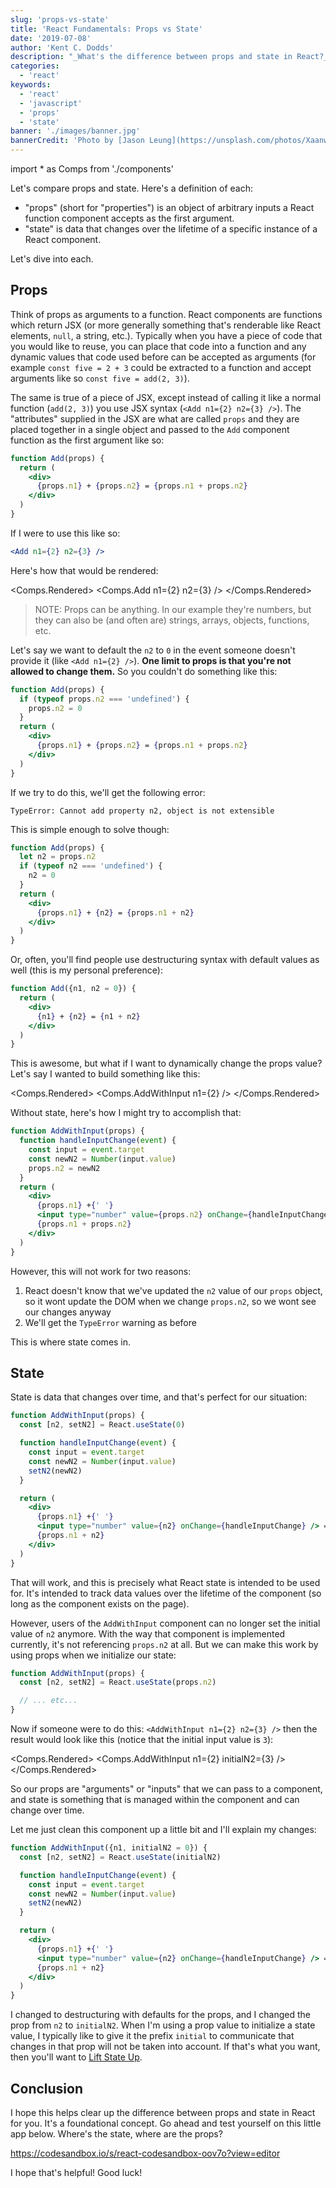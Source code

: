 ```yaml
---
slug: 'props-vs-state'
title: 'React Fundamentals: Props vs State'
date: '2019-07-08'
author: 'Kent C. Dodds'
description: "_What's the difference between props and state in React?_"
categories:
  - 'react'
keywords:
  - 'react'
  - 'javascript'
  - 'props'
  - 'state'
banner: './images/banner.jpg'
bannerCredit: 'Photo by [Jason Leung](https://unsplash.com/photos/Xaanw0s0pMk)'
---
```


import \* as Comps from './components'

Let's compare props and state. Here's a definition of each:

- "props" (short for "properties") is an object of arbitrary inputs a React
  function component accepts as the first argument.
- "state" is data that changes over the lifetime of a specific instance of a
  React component.

Let's dive into each.

## Props

Think of props as arguments to a function. React components are functions which
return JSX (or more generally something that's renderable like React elements,
`null`, a string, etc.). Typically when you have a piece of code that you would
like to reuse, you can place that code into a function and any dynamic values
that code used before can be accepted as arguments (for example
`const five = 2 + 3` could be extracted to a function and accept arguments like
so `const five = add(2, 3)`).

The same is true of a piece of JSX, except instead of calling it like a normal
function (`add(2, 3)`) you use JSX syntax (`<Add n1={2} n2={3} />`). The
"attributes" supplied in the JSX are what are called `props` and they are placed
together in a single object and passed to the `Add` component function as the
first argument like so:

```jsx {1}
function Add(props) {
  return (
    <div>
      {props.n1} + {props.n2} = {props.n1 + props.n2}
    </div>
  )
}
```

If I were to use this like so:

```jsx
<Add n1={2} n2={3} />
```

Here's how that would be rendered:

<Comps.Rendered> <Comps.Add n1={2} n2={3} /> </Comps.Rendered>

> NOTE: Props can be anything. In our example they're numbers, but they can also
> be (and often are) strings, arrays, objects, functions, etc.

Let's say we want to default the `n2` to `0` in the event someone doesn't
provide it (like `<Add n1={2} />`). **One limit to props is that you're not
allowed to change them.** So you couldn't do something like this:

```jsx
function Add(props) {
  if (typeof props.n2 === 'undefined') {
    props.n2 = 0
  }
  return (
    <div>
      {props.n1} + {props.n2} = {props.n1 + props.n2}
    </div>
  )
}
```

If we try to do this, we'll get the following error:

```
TypeError: Cannot add property n2, object is not extensible
```

This is simple enough to solve though:

```jsx
function Add(props) {
  let n2 = props.n2
  if (typeof n2 === 'undefined') {
    n2 = 0
  }
  return (
    <div>
      {props.n1} + {n2} = {props.n1 + n2}
    </div>
  )
}
```

Or, often, you'll find people use destructuring syntax with default values as
well (this is my personal preference):

```jsx
function Add({n1, n2 = 0}) {
  return (
    <div>
      {n1} + {n2} = {n1 + n2}
    </div>
  )
}
```

This is awesome, but what if I want to dynamically change the props value? Let's
say I wanted to build something like this:

<Comps.Rendered> <Comps.AddWithInput n1={2} /> </Comps.Rendered>

Without state, here's how I might try to accomplish that:

```jsx {5}
function AddWithInput(props) {
  function handleInputChange(event) {
    const input = event.target
    const newN2 = Number(input.value)
    props.n2 = newN2
  }
  return (
    <div>
      {props.n1} +{' '}
      <input type="number" value={props.n2} onChange={handleInputChange} /> ={' '}
      {props.n1 + props.n2}
    </div>
  )
}
```

However, this will not work for two reasons:

1. React doesn't know that we've updated the `n2` value of our `props` object,
   so it wont update the DOM when we change `props.n2`, so we wont see our
   changes anyway
2. We'll get the `TypeError` warning as before

This is where state comes in.

## State

State is data that changes over time, and that's perfect for our situation:

```jsx {2, 7}
function AddWithInput(props) {
  const [n2, setN2] = React.useState(0)

  function handleInputChange(event) {
    const input = event.target
    const newN2 = Number(input.value)
    setN2(newN2)
  }

  return (
    <div>
      {props.n1} +{' '}
      <input type="number" value={n2} onChange={handleInputChange} /> ={' '}
      {props.n1 + n2}
    </div>
  )
}
```

That will work, and this is precisely what React state is intended to be used
for. It's intended to track data values over the lifetime of the component (so
long as the component exists on the page).

However, users of the `AddWithInput` component can no longer set the initial
value of `n2` anymore. With the way that component is implemented currently,
it's not referencing `props.n2` at all. But we can make this work by using props
when we initialize our state:

```jsx
function AddWithInput(props) {
  const [n2, setN2] = React.useState(props.n2)

  // ... etc...
}
```

Now if someone were to do this: `<AddWithInput n1={2} n2={3} />` then the result
would look like this (notice that the initial input value is `3`):

<Comps.Rendered> <Comps.AddWithInput n1={2} initialN2={3} /> </Comps.Rendered>

So our props are "arguments" or "inputs" that we can pass to a component, and
state is something that is managed within the component and can change over
time.

Let me just clean this component up a little bit and I'll explain my changes:

```jsx {1, 2}
function AddWithInput({n1, initialN2 = 0}) {
  const [n2, setN2] = React.useState(initialN2)

  function handleInputChange(event) {
    const input = event.target
    const newN2 = Number(input.value)
    setN2(newN2)
  }

  return (
    <div>
      {props.n1} +{' '}
      <input type="number" value={n2} onChange={handleInputChange} /> ={' '}
      {props.n1 + n2}
    </div>
  )
}
```

I changed to destructuring with defaults for the props, and I changed the prop
from `n2` to `initialN2`. When I'm using a prop value to initialize a state
value, I typically like to give it the prefix `initial` to communicate that
changes in that prop will not be taken into account. If that's what you want,
then you'll want to
[Lift State Up](https://reactjs.org/docs/lifting-state-up.html).

## Conclusion

I hope this helps clear up the difference between props and state in React for
you. It's a foundational concept. Go ahead and test yourself on this little app
below. Where's the state, where are the props?

https://codesandbox.io/s/react-codesandbox-oov7o?view=editor

I hope that's helpful! Good luck!
